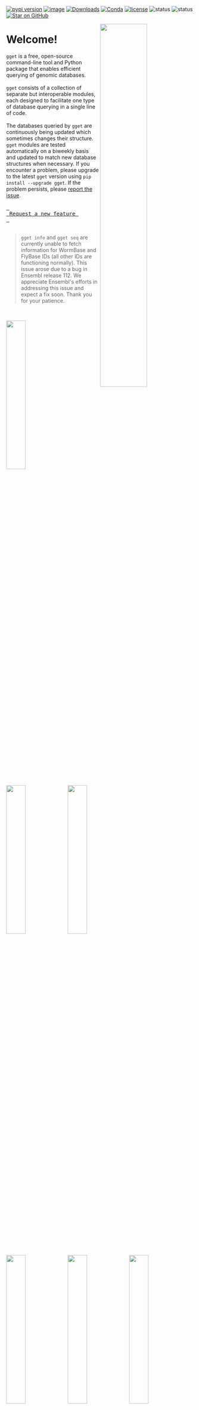 [![pypi version](https://img.shields.io/pypi/v/gget)](https://pypi.org/project/gget)
[![image](https://anaconda.org/bioconda/gget/badges/version.svg)](https://anaconda.org/bioconda/gget)
[![Downloads](https://static.pepy.tech/personalized-badge/gget?period=total&units=international_system&left_color=grey&right_color=brightgreen&left_text=Downloads)](https://pepy.tech/project/gget)
[![Conda](https://img.shields.io/conda/dn/bioconda/gget?logo=Anaconda)](https://anaconda.org/bioconda/gget)
[![license](https://img.shields.io/pypi/l/gget)](LICENSE)
![status](https://github.com/pachterlab/gget/actions/workflows/ci.yml/badge.svg)
![status](https://github.com/lauraluebbert/test_gget_alphafold/actions/workflows/CI_alphafold.yml/badge.svg)
[![Star on GitHub](https://img.shields.io/github/stars/pachterlab/gget.svg?style=social)](https://github.com/pachterlab/gget/)  

[<img align="right" width="50%" height="50%" src="https://github.com/pachterlab/gget/blob/main/docs/assets/website_v2_gget_overview.png?raw=true" />](https://raw.githubusercontent.com/pachterlab/gget/main/figures/gget_overview.png)

# Welcome!
  
`gget` is a free, open-source command-line tool and Python package that enables efficient querying of genomic databases.  
<br>
`gget` consists of a collection of separate but interoperable modules, each designed to facilitate one type of database querying in a single line of code.   
<br>
The databases queried by `gget` are continuously being updated which sometimes changes their structure. `gget` modules are tested automatically on a biweekly basis and updated to match new database structures when necessary. If you encounter a problem, please upgrade to the latest `gget` version using `pip install --upgrade gget`. If the problem persists, please [report the issue](https://github.com/pachterlab/gget/issues/new/choose).  
<br>
[<kbd> <br> Request a new feature <br> </kbd>](https://github.com/pachterlab/gget/issues/new/choose)
<br>
<br>
> `gget info` and `gget seq` are currently unable to fetch information for WormBase and FlyBase IDs (all other IDs are functioning normally). This issue arose due to a bug in Ensembl release 112. We appreciate Ensembl's efforts in addressing this issue and expect a fix soon. Thank you for your patience.
<br>

[<img src="https://github.com/pachterlab/gget/blob/main/docs/assets/website_v2_gget_alphafold.png?raw=true" width="32%" height="32%" />](/gget/en/alphafold.md)
[<img src="https://github.com/pachterlab/gget/blob/main/docs/assets/website_v2_gget_archs4.png?raw=true" width="32%" height="32%" />](/gget/en/archs4.md)
[<img src="https://github.com/pachterlab/gget/blob/main/docs/assets/website_v2_gget_blast.png?raw=true" width="32%" height="32%" />](/gget/en/blast.md)  

[<img src="https://github.com/pachterlab/gget/blob/main/docs/assets/website_v2_gget_blat.png?raw=true" width="32%" height="32%" />](/gget/en/blat.md)
[<img src="https://github.com/pachterlab/gget/blob/main/docs/assets/website_v2_gget_cellxgene.png?raw=true" width="32%" height="32%" />](/gget/en/cellxgene.md)
[<img src="https://github.com/pachterlab/gget/blob/main/docs/assets/website_v2_gget_cosmic.png?raw=true" width="32%" height="32%" />](/gget/en/cosmic.md)  

[<img src="https://github.com/pachterlab/gget/blob/main/docs/assets/website_v2_gget_diamond.png?raw=true" width="32%" height="32%" />](/gget/en/diamond.md)
[<img src="https://github.com/pachterlab/gget/blob/main/docs/assets/website_v2_gget_elm.png?raw=true" width="32%" height="32%" />](/gget/en/elm.md)
[<img src="https://github.com/pachterlab/gget/blob/main/docs/assets/website_v2_gget_enrichr.png?raw=true" width="32%" height="32%" />](/gget/en/enrichr.md)  

[<img src="https://github.com/pachterlab/gget/blob/main/docs/assets/website_v2_gget_info.png?raw=true" width="32%" height="32%" />](/gget/en/info.md)
[<img src="https://github.com/pachterlab/gget/blob/main/docs/assets/website_v2_gget_muscle.png?raw=true" width="32%" height="32%" />](/gget/en/muscle.md)
[<img src="https://github.com/pachterlab/gget/blob/main/docs/assets/website_v2_gget_pdb.png?raw=true" width="32%" height="32%" />](/gget/en/pdb.md)  

[<img src="https://github.com/pachterlab/gget/blob/main/docs/assets/website_v2_gget_ref.png?raw=true" width="32%" height="32%" />](/gget/en/ref.md)
[<img src="https://github.com/pachterlab/gget/blob/main/docs/assets/website_v2_gget_search.png?raw=true" width="32%" height="32%" />](/gget/en/search.md)
[<img src="https://github.com/pachterlab/gget/blob/main/docs/assets/website_v2_gget_seq.png?raw=true" width="32%" height="32%" />](/gget/en/seq.md) 

### [More tutorials](https://github.com/pachterlab/gget_examples)

<br>  

If you use `gget` in a publication, please [cite*](/gget/en/cite.md):    
```
Luebbert, L., & Pachter, L. (2023). Efficient querying of genomic reference databases with gget. Bioinformatics. https://doi.org/10.1093/bioinformatics/btac836
```
Read the article here: [https://doi.org/10.1093/bioinformatics/btac836](https://doi.org/10.1093/bioinformatics/btac836)

<br>  
<iframe width="560" height="315" src="https://www.youtube.com/embed/cVR0k6Mt97o?si=BJwRyaymmxF9w65f" title="YouTube video player" frameborder="0" allow="accelerometer; autoplay; clipboard-write; encrypted-media; gyroscope; picture-in-picture; web-share" allowfullscreen></iframe>  

<br>  
<iframe src="https://pachterlab.github.io/gget/docs/assets/get_modules_overview.html" width="800" height="600"></iframe>



